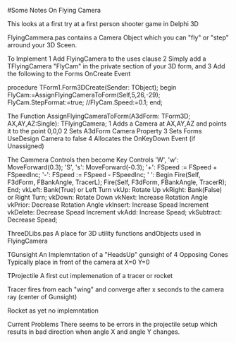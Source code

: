 #Some Notes On Flying Camera


This looks at a first try at a first person shooter game in Delphi 3D

FlyingCammera.pas
contains a Camera Object which you can "fly" or
"step" arround your 3D Sceen.

To Implement
1  Add  FlyingCamera to the uses clause
2  Simply add a TFlyingCamera "FlyCam" in the private section of your 3D form,
   and
3  Add the following to the Forms OnCreate Event

procedure TForm1.Form3DCreate(Sender: TObject);
begin
 FlyCam:=AssignFlyingCameraToForm(Self,5,26,-29);
 FlyCam.StepFormat:=true;
 //FlyCam.Speed:=0.1;
end;

The Function
AssignFlyingCameraToForm(A3dForm: TForm3D; AX,AY,AZ:Single): TFlyingCamera;
1 Adds a Camera at AX,AY,AZ and points it to the point 0,0,0
2 Sets A3dForm Camera Property
3 Sets Forms UseDesign Camera  to false
4 Allocates the OnKeyDown Event (if Unassigned)

The Cammera Controls then become
Key Controls
  'W', 'w': MoveForward(0.3);
  'S', 's': MoveForward(-0.3);
  '+':      FSpeed := FSpeed + FSpeedInc;
  '-':      FSpeed := FSpeed - FSpeedInc;
  ' ':      Begin
            Fire(Self, F3dForm, FBankAngle, TracerL);
            Fire(Self, F3dForm, FBankAngle, TracerR);
            End;
  vkLeft:   Bank(True) or Left Turn
  vkUp:     Rotate Up
  vkRight:  Bank(False) or Right Turn;
  vkDown:   Rotate Down
  vkNext:   Increase Rotation Angle
  vkPrior:  Decrease Rotation Angle
  vkInsert: Increase Spead Increment
  vkDelete: Decrease Spead Increment
  vkAdd:    Increase Spead;
  vkSubtract: Decrease Spead;



ThreeDLibs.pas
A place for 3D utility functions andObjects used in FlyingCamera



TGunsight
An Implemntation of a "HeadsUp" gunsight of 4 Opposing Cones
Typically place in front of the camera at X=0 Y=0


TProjectile
A first cut implemenation of a tracer or rocket

Tracer fires from each "wing" and converge after x seconds to
the camera ray (center of Gunsight)

Rocket as yet no implemntation



Current Problems
There seems to be errors in the projectile setup which results in bad direction
when angle X and angle Y changes.


